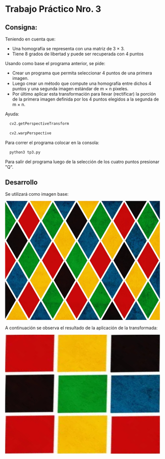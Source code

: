 # Trabajo Práctico Nro. 3

## Consigna: 
Teniendo en cuenta que:
- Una homografía se representa con una matriz de 3 × 3.
- Tiene 8 grados de libertad y puede ser recuperada con 4 puntos 

Usando como base el programa anterior, se pide:

- Crear un programa que permita seleccionar 4 puntos de una primera imagen.
- Luego crear un método que compute una homografía entre dichos 4 puntos y una
segunda imagen estándar de m × n pixeles.
- Por último aplicar esta transformación para llevar (rectificar) la porción de la primera
imagen definida por los 4 puntos elegidos a la segunda de m × n.

Ayuda: 

```sh
  cv2.getPerspectiveTransform
  ```
```sh
  cv2.warpPerspective
  ```

Para correr el programa colocar en la consola:
```sh
  python3 tp3.py
  ```

Para salir del programa luego de la selección de los cuatro puntos presionar "Q".

## Desarrollo

Se utilizará como imagen base:

![Imagen destino](SRC.jpg)

A continuación se observa el resultado de la aplicación de la transformada: 

![Resultado](resultado_tp3.jpg)

